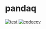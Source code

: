 # pandaq
[![test](https://github.com/eholic/pandaq/actions/workflows/test.yml/badge.svg)](https://github.com/eholic/pandaq/actions/workflows/test.yml) [![codecov](https://codecov.io/gh/eholic/pandaq/graph/badge.svg?token=ZSTNMVJAAX)](https://codecov.io/gh/eholic/pandaq)
